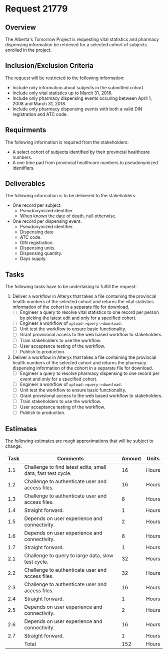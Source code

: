 # Request 21779

## Overview
The Alberta's Tomorrow Project is requesting vital statistics and pharmacy dispensing information be retrieved for a selected cohort of subjects enrolled in the project.

## Inclusion/Exclusion Criteria
The request will be restricted to the following information:

* Include only information about subjects in the submitted cohort.
* Include only vital statistics up to March 31, 2018.
* Include only pharmacy dispensing events occuring between April 1, 2008 and March 31, 2018.
* Include only pharmacy dispensing events with both a valid DIN registration and ATC code.

## Requirments
The following information is required from the stakeholders:

* A select cohort of subjects identified by their provincial healthcare numbers.
* A one time pad from provincial healthcare numbers to pseudonymized identifiers.

## Deliverables
The following information is to be delivered to the stakeholders:

* One record per subject.
    * Pseudonymized identifier.
    * When known the date of death, null otherwise.
* One record per dispensing event.
    * Pseudonymized identifier.
    * Dispensing date
    * ATC code.
    * DIN registration.
    * Dispensing units.
    * Dispensing quantity.
    * Days supply.

## Tasks
The following tasks have to be undertaking to fulfill the request:

1. Deliver a workflow in Alteryx that takes a file containing the provincial health numbers of the selected cohort and returns the vital statistics information of the cohort in a separate file for download.
   - [ ] Engineer a query to resolve vital statistics to one record per person by picking the latest edit and only for a specified cohort.
   - [ ] Engineer a workflow of `upload->query->download`.
   - [ ] Unit test the workflow to ensure basic functionality.
   - [ ] Grant provisional access to the web based workflow to stakeholders.
   - [ ] Train stakeholders to use the workflow.
   - [ ] User acceptance testing of the workflow.
   - [ ] Publish to production.
2. Deliver a workflow in Alteryx that takes a file containing the provincial health numbers of the selected cohort and returns the pharmacy dispensing information of the cohort in a separate file for download.
    - [ ] Engineer a query to resolve pharmacy dispensing to one record per event and only for a specified cohort.
    - [ ] Engineer a workflow of `upload->query->download`.
    - [ ] Unit test the workflow to ensure basic functionality.
    - [ ] Grant provisional access to the web based workflow to stakeholders.
    - [ ] Train stakeholders to use the workflow.
    - [ ] User acceptance testing of the workflow.
    - [ ] Publish to production.

## Estimates
The following estimates are rough approximations that will be subject to change:

|Task|Comments                                                    |Amount|Units|
|----|------------------------------------------------------------|------|-----|
|1.1 |Challenge to find latest edits, small data, fast test cycle.|    16|Hours|
|1.2 |Challenge to authenticate user and access files.            |    16|Hours|
|1.3 |Challenge to authenticate user and access files.            |     8|Hours|
|1.4 |Straight forward.                                           |     1|Hours|
|1.5 |Depends on user experience and connectivity.                |     2|Hours|
|1.6 |Depends on user experience and connectivity.                |     8|Hours|
|1.7 |Straight forward.                                           |     1|Hours|
|2.1 |Challenge to query to large data, slow test cycle.          |    32|Hours|
|2.2 |Challenge to authenticate user and access files.            |    32|Hours|
|2.3 |Challenge to authenticate user and access files.            |    16|Hours|
|2.4 |Straight forward.                                           |     1|Hours|
|2.5 |Depends on user experience and connectivity.                |     2|Hours|
|2.6 |Depends on user experience and connectivity.                |    16|Hours|
|2.7 |Straight forward.                                           |     1|Hours|
|    |Total                                                       |   152|Hours|
